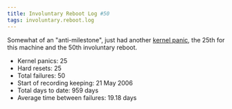 ```yaml
---
title: Involuntary Reboot Log #50
tags: involuntary.reboot.log
---
```


Somewhat of an "anti-milestone", just had another [kernel panic](/wiki/kernel_panic), the 25th for this machine and the 50th involuntary reboot.

-   Kernel panics: 25
-   Hard resets: 25
-   Total failures: 50
-   Start of recording keeping: 21 May 2006
-   Total days to date: 959 days
-   Average time between failures: 19.18 days

